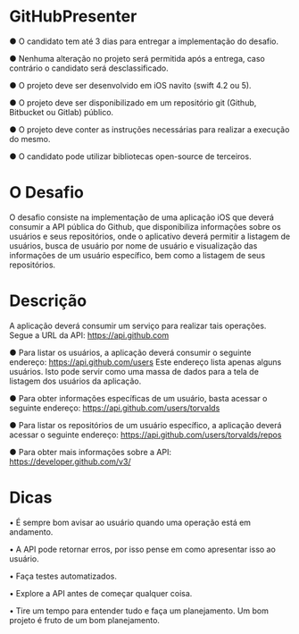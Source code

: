 # GitHubPresenter

● O candidato tem até 3 dias para entregar a implementação do desafio.

● Nenhuma alteração no projeto será permitida após a entrega, caso contrário o candidato será desclassificado.

● O projeto deve ser desenvolvido em iOS navito (swift 4.2 ou 5).

● O projeto deve ser disponibilizado em um repositório git (Github, Bitbucket ou Gitlab) público.

● O projeto deve conter as instruções necessárias para realizar a execução do mesmo.

● O candidato pode utilizar bibliotecas open-source de terceiros.

# O Desafio
O desafio consiste na implementação de uma aplicação iOS que deverá consumir a API pública do Github, que disponibiliza informações sobre os usuários e seus repositórios, onde o aplicativo deverá permitir a listagem de usuários, busca de usuário por nome de usuário e visualização das informações de um usuário específico, bem como a listagem de seus repositórios.

# Descrição
A aplicação deverá consumir um serviço para realizar tais operações. Segue a URL da API:
https://api.github.com

● Para listar os usuários, a aplicação deverá consumir o seguinte endereço:
https://api.github.com/users
Este endereço lista apenas alguns usuários. Isto pode servir como uma massa de dados para a tela de listagem dos usuários da aplicação.

● Para obter informações específicas de um usuário, basta acessar o seguinte endereço:
https://api.github.com/users/torvalds

● Para listar os repositórios de um usuário específico, a aplicação deverá acessar o seguinte endereço:
https://api.github.com/users/torvalds/repos

● Para obter mais informações sobre a API:
https://developer.github.com/v3/

# Dicas
• É sempre bom avisar ao usuário quando uma operação está em andamento.

• A API pode retornar erros, por isso pense em como apresentar isso ao usuário.

• Faça testes automatizados.

• Explore a API antes de começar qualquer coisa.

• Tire um tempo para entender tudo e faça um planejamento. Um bom projeto é fruto de um bom planejamento.
